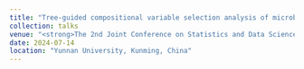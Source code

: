 ```yaml
---
title: "Tree-guided compositional variable selection analysis of microbiome data"
collection: talks
venue: "<strong>The 2nd Joint Conference on Statistics and Data Science (JCSDS 2024)</strong>"
date: 2024-07-14
location: "Yunnan University, Kunming, China"
---
```

